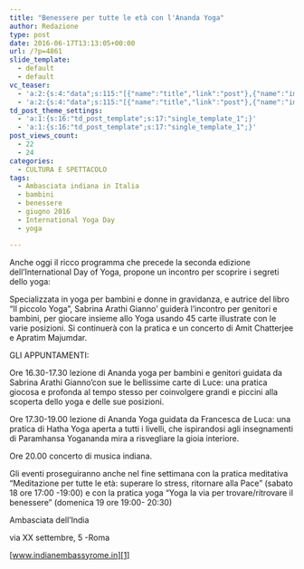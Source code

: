 ```yaml
---
title: "Benessere per tutte le età con l'Ananda Yoga"
author: Redazione
type: post
date: 2016-06-17T13:13:05+00:00
url: /?p=4861
slide_template:
  - default
  - default
vc_teaser:
  - 'a:2:{s:4:"data";s:115:"[{"name":"title","link":"post"},{"name":"image","image":"featured","link":"none"},{"name":"text","mode":"excerpt"}]";s:7:"bgcolor";s:0:"";}'
  - 'a:2:{s:4:"data";s:115:"[{"name":"title","link":"post"},{"name":"image","image":"featured","link":"none"},{"name":"text","mode":"excerpt"}]";s:7:"bgcolor";s:0:"";}'
td_post_theme_settings:
  - 'a:1:{s:16:"td_post_template";s:17:"single_template_1";}'
  - 'a:1:{s:16:"td_post_template";s:17:"single_template_1";}'
post_views_count:
  - 22
  - 24
categories:
  - CULTURA E SPETTACOLO
tags:
  - Ambasciata indiana in Italia
  - bambini
  - benessere
  - giugno 2016
  - International Yoga Day
  - yoga

---
```

Anche oggi il ricco programma che precede la seconda edizione dell&#8217;International Day of Yoga, propone un incontro per scoprire i segreti dello yoga:

Specializzata in yoga per bambini e donne in gravidanza, e autrice del libro &#8220;Il piccolo Yoga&#8221;, Sabrina Arathi Gianno&#8217; guiderà l&#8217;incontro per genitori e bambini, per giocare insieme allo Yoga usando 45 carte illustrate con le varie posizioni. Si continuerà con la pratica e un concerto di Amit Chatterjee e Apratim Majumdar.

GLI APPUNTAMENTI:

Ore 16.30-17.30 lezione di Ananda yoga per bambini e genitori guidata da Sabrina Arathi Gianno&#8217;con sue le bellissime carte di Luce: una pratica giocosa e profonda al tempo stesso per coinvolgere grandi e piccini alla scoperta dello yoga e delle sue posizioni.

Ore 17.30-19.00 lezione di Ananda Yoga guidata da Francesca de Luca: una pratica di Hatha Yoga aperta a tutti i livelli, che ispirandosi agli insegnamenti di Paramhansa Yogananda mira a risvegliare la gioia interiore.

Ore 20.00 concerto di musica indiana.

Gli eventi proseguiranno anche nel fine settimana con la pratica meditativa &#8220;Meditazione per tutte le età: superare lo stress, ritornare alla Pace&#8221; (sabato 18 ore 17:00 -19:00) e con la pratica yoga &#8220;Yoga la via per trovare/ritrovare il benessere&#8221; (domenica 19 ore 19:00- 20:30)

Ambasciata dell’India

via XX settembre, 5 -Roma

[www.indianembassyrome.in][1]

&nbsp;

 [1]: https://www.indianembassyrome.in